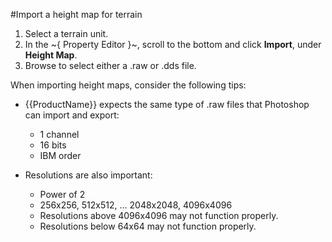 #Import a height map for terrain

1. Select a terrain unit.
2. In the ~{ Property Editor }~, scroll to the bottom and click **Import**, under **Height Map**.
3. Browse to select either a .raw or .dds file.

When importing height maps, consider the following tips:

- {{ProductName}} expects the same type of .raw files that Photoshop can import and export:

    - 1 channel
    - 16 bits
    - IBM order

- Resolutions are also important:

    - Power of 2
    - 256x256, 512x512, … 2048x2048, 4096x4096
    - Resolutions above 4096x4096 may not function properly.
    - Resolutions below 64x64 may not function properly.
